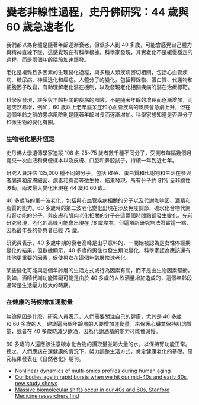 # 變老非線性過程，史丹佛研究：44 歲與 60 歲急速老化



我們都以為身體是隨著年齡逐漸衰老，但很多人到 40 多歲，可能會感覺自己體力與精神直線下墜，這感覺現在有科學根據。科學家發現，其實老化不是緩慢穩定的過程，而是兩個年齡階段加速爆發。

老化是複雜且多因素的生理變化過程，與多種人類疾病密切相關，包括心血管疾病、糖尿病、神經退化和癌症。人體分子的變化，包括轉錄物、蛋白質、代謝物和細胞因子改變，有助理解老化潛在機制，以及發現老化相關疾病的潛在治療標靶。

科學家發現，許多與年齡相關的疾病的風險，不是隨著年齡的增長而逐漸增加，而是突然暴增，例如，60 歲以上老年癡呆症和心血管疾病的風險會急劇上升，但在這個年齡之前的患病風險則是隨著年齡增長而逐漸增加。科學家想知道是否與分子和微生物的變化有關。

### 生物老化絕非恆定

史丹佛大學遺傳學家追蹤 108 名 25~75 歲者數千種不同分子，受測者每隔幾個月提交一次血液和糞便樣本以及皮膚、口腔和鼻腔拭子，持續一年到近七年。

研究人員評估 135,000 種不同的分子，包括 RNA、蛋白質和代謝物和生活在參與者腸道和皮膚細菌、病毒和真菌等微生物，結果發現，所有分子約 81% 呈非線性波動，兩波最大變化出現在 44 歲和 60 歲。

40 多歲時的第一波老化，包括與心血管疾病相關的分子以及代謝咖啡因、酒精和脂質的能力。60 多歲時的第二波老化變化出現在涉及免疫調節、碳水化合物代謝和腎功能的分子。與皮膚和肌肉老化相關的分子在這兩個時間點都發生變化。先前研究發現，老化的高峰可能會出現在 78 歲左右，但這項新研究無法證實這一點，因為最年長的參與者已經 75 歲。

研究員表示，40 多歲中期的衰老高峰是出乎意料的，一開始被認為是女性停經期變化的結果，但數據顯示，40 多歲的男性也發生類似變化，科學家認為應該還有其他更重要的因素，促使男女在這個年齡層快速老化。

某些變化可能與這個年齡層的生活方式或行為因素有關，而不是由生物因素驅動。例如，酒精代謝功能障礙可能是由於 40 多歲的人飲酒量增加造成的，這個年齡段通常是生活壓力較大的時期。

### 在健康的時候增加運動量

無論原因是什麼，研究人員表示，人們需要關注自己的健康，尤其是 40 多歲和 60 多歲的人，建議這兩個年齡層的人要增加運動量，來保護心臟並保持肌肉質量，或者在 40 多歲時減少飲酒，因為代謝酒精的能力可能會減慢。

60 多歲的人還應該注意碳水化合物的攝取量並喝大量的水，以保持腎功能正常。 總之，人們應該在還健康的情況下，努力調整生活方式，奠定健康老化的基礎。研究結果發表在《自然老化》期刊。

- [Nonlinear dynamics of multi-omics profiles during human aging](https://www.nature.com/articles/s43587-024-00692-2)
- [Our bodies age in rapid bursts when we hit our mid-40s and early 60s, new study shows](https://www.usatoday.com/story/news/health/2024/08/15/bursts-of-aging-process-study/74818804007/)
- [Massive biomolecular shifts occur in our 40s and 60s, Stanford Medicine researchers find](https://med.stanford.edu/news/all-news/2024/08/massive-biomolecular-shifts-occur-in-our-40s-and-60s--stanford-m.html)
